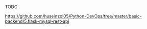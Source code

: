 #

TODO

https://github.com/huseinzol05/Python-DevOps/tree/master/basic-backend/5.flask-mysql-rest-api
